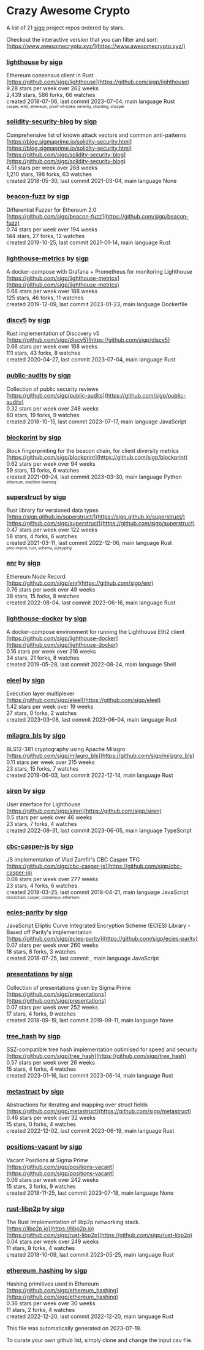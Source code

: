 # Crazy Awesome Crypto
A list of 21 [sigp](https://github.com/sigp) project repos ordered by stars.  

Checkout the interactive version that you can filter and sort: 
[https://www.awesomecrypto.xyz/](https://www.awesomecrypto.xyz/)  


### [lighthouse](https://github.com/sigp/lighthouse) by [sigp](https://github.com/sigp)  
Ethereum consensus client in Rust  
[https://github.com/sigp/lighthouse](https://github.com/sigp/lighthouse)  
9.28 stars per week over 262 weeks  
2,439 stars, 586 forks, 66 watches  
created 2018-07-06, last commit 2023-07-04, main language Rust  
<sub><sup>casper, eth2, ethereum, proof-of-stake, serenity, sharding, shasper</sup></sub>


### [solidity-security-blog](https://github.com/sigp/solidity-security-blog) by [sigp](https://github.com/sigp)  
Comprehensive list of known attack vectors and common anti-patterns  
[https://blog.sigmaprime.io/solidity-security.html](https://blog.sigmaprime.io/solidity-security.html)  
[https://github.com/sigp/solidity-security-blog](https://github.com/sigp/solidity-security-blog)  
4.51 stars per week over 268 weeks  
1,210 stars, 198 forks, 63 watches  
created 2018-05-30, last commit 2021-03-04, main language None  


### [beacon-fuzz](https://github.com/sigp/beacon-fuzz) by [sigp](https://github.com/sigp)  
Differential Fuzzer for Ethereum 2.0  
[https://github.com/sigp/beacon-fuzz](https://github.com/sigp/beacon-fuzz)  
0.74 stars per week over 194 weeks  
144 stars, 27 forks, 12 watches  
created 2019-10-25, last commit 2021-01-14, main language Rust  


### [lighthouse-metrics](https://github.com/sigp/lighthouse-metrics) by [sigp](https://github.com/sigp)  
A docker-compose with Grafana + Prometheus for monitoring Lighthouse  
[https://github.com/sigp/lighthouse-metrics](https://github.com/sigp/lighthouse-metrics)  
0.66 stars per week over 188 weeks  
125 stars, 46 forks, 11 watches  
created 2019-12-09, last commit 2023-01-23, main language Dockerfile  


### [discv5](https://github.com/sigp/discv5) by [sigp](https://github.com/sigp)  
Rust implementation of Discovery v5  
[https://github.com/sigp/discv5](https://github.com/sigp/discv5)  
0.66 stars per week over 168 weeks  
111 stars, 43 forks, 8 watches  
created 2020-04-27, last commit 2023-07-04, main language Rust  


### [public-audits](https://github.com/sigp/public-audits) by [sigp](https://github.com/sigp)  
Collection of public security reviews  
[https://github.com/sigp/public-audits](https://github.com/sigp/public-audits)  
0.32 stars per week over 248 weeks  
80 stars, 19 forks, 9 watches  
created 2018-10-15, last commit 2023-07-17, main language JavaScript  


### [blockprint](https://github.com/sigp/blockprint) by [sigp](https://github.com/sigp)  
Block fingerprinting for the beacon chain, for client diversity metrics  
[https://github.com/sigp/blockprint](https://github.com/sigp/blockprint)  
0.62 stars per week over 94 weeks  
59 stars, 13 forks, 6 watches  
created 2021-09-24, last commit 2023-03-30, main language Python  
<sub><sup>ethereum, machine-learning</sup></sub>


### [superstruct](https://github.com/sigp/superstruct) by [sigp](https://github.com/sigp)  
Rust library for versioned data types  
[https://sigp.github.io/superstruct/](https://sigp.github.io/superstruct/)  
[https://github.com/sigp/superstruct](https://github.com/sigp/superstruct)  
0.47 stars per week over 122 weeks  
58 stars, 4 forks, 6 watches  
created 2021-03-11, last commit 2022-12-06, main language Rust  
<sub><sup>proc-macro, rust, schema, subtyping</sup></sub>


### [enr](https://github.com/sigp/enr) by [sigp](https://github.com/sigp)  
Ethereum Node Record  
[https://github.com/sigp/enr](https://github.com/sigp/enr)  
0.76 stars per week over 49 weeks  
38 stars, 15 forks, 8 watches  
created 2022-08-04, last commit 2023-06-16, main language Rust  


### [lighthouse-docker](https://github.com/sigp/lighthouse-docker) by [sigp](https://github.com/sigp)  
A docker-compose environment for running the Lighthouse Eth2 client  
[https://github.com/sigp/lighthouse-docker](https://github.com/sigp/lighthouse-docker)  
0.16 stars per week over 216 weeks  
34 stars, 21 forks, 8 watches  
created 2019-05-28, last commit 2022-08-24, main language Shell  


### [eleel](https://github.com/sigp/eleel) by [sigp](https://github.com/sigp)  
Execution layer multiplexer  
[https://github.com/sigp/eleel](https://github.com/sigp/eleel)  
1.42 stars per week over 19 weeks  
27 stars, 0 forks, 2 watches  
created 2023-03-08, last commit 2023-06-04, main language Rust  


### [milagro_bls](https://github.com/sigp/milagro_bls) by [sigp](https://github.com/sigp)  
BLS12-381 cryptography using Apache Milagro  
[https://github.com/sigp/milagro_bls](https://github.com/sigp/milagro_bls)  
0.11 stars per week over 215 weeks  
23 stars, 15 forks, 7 watches  
created 2019-06-03, last commit 2022-12-14, main language Rust  


### [siren](https://github.com/sigp/siren) by [sigp](https://github.com/sigp)  
User interface for Lighthouse  
[https://github.com/sigp/siren](https://github.com/sigp/siren)  
0.5 stars per week over 46 weeks  
23 stars, 7 forks, 4 watches  
created 2022-08-31, last commit 2023-06-05, main language TypeScript  


### [cbc-casper-js](https://github.com/sigp/cbc-casper-js) by [sigp](https://github.com/sigp)  
JS implementation of Vlad Zamfir's CBC Casper TFG  
[https://github.com/sigp/cbc-casper-js](https://github.com/sigp/cbc-casper-js)  
0.08 stars per week over 277 weeks  
23 stars, 4 forks, 6 watches  
created 2018-03-25, last commit 2018-04-21, main language JavaScript  
<sub><sup>blockchain, casper, consensus, ethereum</sup></sub>


### [ecies-parity](https://github.com/sigp/ecies-parity) by [sigp](https://github.com/sigp)  
JavaScript Elliptic Curve Integrated Encryption Scheme (ECIES) Library - Based off Parity's implementation  
[https://github.com/sigp/ecies-parity](https://github.com/sigp/ecies-parity)  
0.07 stars per week over 260 weeks  
18 stars, 8 forks, 3 watches  
created 2018-07-25, last commit , main language JavaScript  


### [presentations](https://github.com/sigp/presentations) by [sigp](https://github.com/sigp)  
Collection of presentations given by Sigma Prime  
[https://github.com/sigp/presentations](https://github.com/sigp/presentations)  
0.07 stars per week over 252 weeks  
17 stars, 4 forks, 9 watches  
created 2018-09-19, last commit 2019-09-11, main language None  


### [tree_hash](https://github.com/sigp/tree_hash) by [sigp](https://github.com/sigp)  
SSZ-compatible tree hash implementation optimised for speed and security  
[https://github.com/sigp/tree_hash](https://github.com/sigp/tree_hash)  
0.57 stars per week over 26 weeks  
15 stars, 4 forks, 4 watches  
created 2023-01-16, last commit 2023-06-14, main language Rust  


### [metastruct](https://github.com/sigp/metastruct) by [sigp](https://github.com/sigp)  
Abstractions for iterating and mapping over struct fields  
[https://github.com/sigp/metastruct](https://github.com/sigp/metastruct)  
0.46 stars per week over 32 weeks  
15 stars, 0 forks, 4 watches  
created 2022-12-02, last commit 2023-06-19, main language Rust  


### [positions-vacant](https://github.com/sigp/positions-vacant) by [sigp](https://github.com/sigp)  
Vacant Positions at Sigma Prime  
[https://github.com/sigp/positions-vacant](https://github.com/sigp/positions-vacant)  
0.06 stars per week over 242 weeks  
15 stars, 3 forks, 9 watches  
created 2018-11-25, last commit 2023-07-18, main language None  


### [rust-libp2p](https://github.com/sigp/rust-libp2p) by [sigp](https://github.com/sigp)  
The Rust Implementation of libp2p networking stack.   
[https://libp2p.io](https://libp2p.io)  
[https://github.com/sigp/rust-libp2p](https://github.com/sigp/rust-libp2p)  
0.04 stars per week over 249 weeks  
11 stars, 8 forks, 4 watches  
created 2018-10-09, last commit 2023-05-25, main language Rust  


### [ethereum_hashing](https://github.com/sigp/ethereum_hashing) by [sigp](https://github.com/sigp)  
Hashing primitives used in Ethereum  
[https://github.com/sigp/ethereum_hashing](https://github.com/sigp/ethereum_hashing)  
0.36 stars per week over 30 weeks  
11 stars, 2 forks, 4 watches  
created 2022-12-20, last commit 2022-12-20, main language Rust  


This file was automatically generated on 2023-07-19.  

To curate your own github list, simply clone and change the input csv file.  